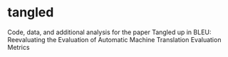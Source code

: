 # tangled
Code, data, and additional analysis for the paper Tangled up in BLEU: Reevaluating the Evaluation of Automatic Machine Translation Evaluation Metrics
